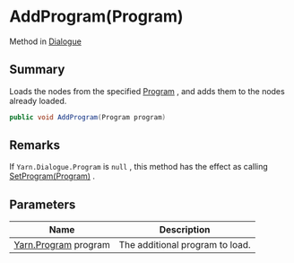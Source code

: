 # AddProgram(Program)

Method in [Dialogue](./)

## Summary

Loads the nodes from the specified [Program](../yarn.program/) , and adds them to the nodes already loaded.

```csharp
public void AddProgram(Program program)
```

## Remarks

If `Yarn.Dialogue.Program` is `null` , this method has the effect as calling [SetProgram(Program)](yarn.dialogue.setprogram.md) .

## Parameters

| Name                                     | Description                     |
| ---------------------------------------- | ------------------------------- |
| [Yarn.Program](../yarn.program/) program | The additional program to load. |
